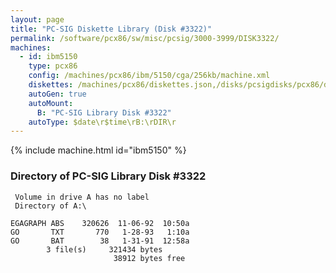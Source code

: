 ```yaml
---
layout: page
title: "PC-SIG Diskette Library (Disk #3322)"
permalink: /software/pcx86/sw/misc/pcsig/3000-3999/DISK3322/
machines:
  - id: ibm5150
    type: pcx86
    config: /machines/pcx86/ibm/5150/cga/256kb/machine.xml
    diskettes: /machines/pcx86/diskettes.json,/disks/pcsigdisks/pcx86/diskettes.json
    autoGen: true
    autoMount:
      B: "PC-SIG Library Disk #3322"
    autoType: $date\r$time\rB:\rDIR\r
---
```


{% include machine.html id="ibm5150" %}

### Directory of PC-SIG Library Disk #3322

     Volume in drive A has no label
     Directory of A:\

    EGAGRAPH ABS    320626  11-06-92  10:50a
    GO       TXT       770   1-28-93   1:10a
    GO       BAT        38   1-31-91  12:58a
            3 file(s)     321434 bytes
                           38912 bytes free
